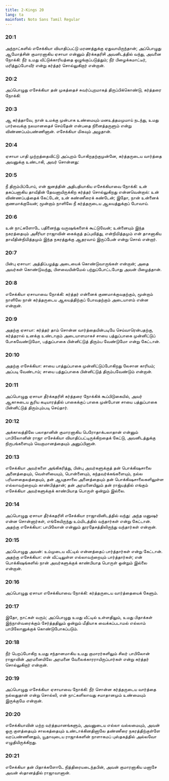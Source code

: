 ```yaml
---
title: 2-Kings 20
lang: ta
mainfont: Noto Sans Tamil Regular
---
```


###  20:1

அந்நாட்களில் எசேக்கியா வியாதிப்பட்டு மரணத்துக்கு ஏதுவாயிருந்தான்; அப்பொழுது ஆமோத்சின் குமாரனாகிய ஏசாயா என்னும் தீர்க்கதரிசி அவனிடத்தில் வந்து, அவனை நோக்கி: நீர் உமது வீட்டுக்காரியத்தை ஒழுங்குப்படுத்தும்; நீர் பிழைக்கமாட்டீர், மரித்துப்போவீர் என்று கர்த்தர் சொல்லுகிறார் என்றான்.

###  20:2

அப்பொழுது எசேக்கியா தன் முகத்தைச் சுவர்ப்புறமாகத் திருப்பிக்கொண்டு, கர்த்தரை நோக்கி:

###  20:3

ஆ கர்த்தாவே, நான் உமக்கு முன்பாக உண்மையும் மனஉத்தமமுமாய் நடந்து, உமது பார்வைக்கு நலமானதைச் செய்தேன் என்பதை நினைத்தருளும் என்று விண்ணப்பம்பண்ணினான். எசேக்கியா மிகவும் அழுதான்.

###  20:4

ஏசாயா பாதி முற்றத்தைவிட்டு அப்புறம் போகிறதற்குமுன்னே, கர்த்தருடைய வார்த்தை அவனுக்கு உண்டாகி, அவர் சொன்னது:

###  20:5

நீ திரும்பிப்போய், என் ஜனத்தின் அதிபதியாகிய எசேக்கியாவை நோக்கி: உன் தகப்பனாகிய தாவீதின் தேவனாயிருக்கிற கர்த்தர் சொல்லுகிறது என்னவென்றால்: உன் விண்ணப்பத்தைக் கேட்டேன், உன் கண்ணீரைக் கண்டேன்; இதோ, நான் உன்னைக் குணமாக்குவேன்; மூன்றாம் நாளிலே நீ கர்த்தருடைய ஆலயத்துக்குப் போவாய்.

###  20:6

உன் நாட்களோடே பதினைந்து வருஷங்களைக் கூட்டுவேன்; உன்னையும் இந்த நகரத்தையும் அசீரியா ராஜாவின் கைக்குத் தப்புவித்து, என்நிமித்தமும் என் தாசனாகிய தாவீதின்நிமித்தமும் இந்த நகரத்துக்கு ஆதரவாய் இருப்பேன் என்று சொல் என்றார்.

###  20:7

பின்பு ஏசாயா: அத்திப்பழத்து அடையைக் கொண்டுவாருங்கள் என்றான்; அதை அவர்கள் கொண்டுவந்து, பிளவையின்மேல் பற்றுப்போட்டபோது அவன் பிழைத்தான்.

###  20:8

எசேக்கியா ஏசாயாவை நோக்கி: கர்த்தர் என்னைக் குணமாக்குவதற்கும், மூன்றாம் நாளிலே நான் கர்த்தருடைய ஆலயத்திற்குப் போவதற்கும் அடையாளம் என்ன என்றான்.

###  20:9

அதற்கு ஏசாயா: கர்த்தர் தாம் சொன்ன வார்த்தையின்படியே செய்வாரென்பதற்கு, கர்த்தரால் உனக்கு உண்டாகும் அடையாளமாகச் சாயை பத்துப்பாகை முன்னிட்டுப் போகவேண்டுமோ, பத்துப்பாகை பின்னிட்டுத் திரும்ப வேண்டுமோ என்று கேட்டான்.

###  20:10

அதற்கு எசேக்கியா: சாயை பாத்துப்பாகை முன்னிட்டுப்போகிறது லேசான காரியம்; அப்படி வேண்டாம்; சாயை பத்துப்பாகை பின்னிட்டுத் திரும்பவேண்டும் என்றான்.

###  20:11

அப்பொழுது ஏசாயா தீர்க்கதரிசி கர்த்தரை நோக்கிக் கூப்பிடுகையில், அவர் ஆகாசுடைய சூரிய கடியாரத்தில் பாகைக்குப் பாகை முன்போன சாயை பத்துப்பாகை பின்னிட்டுத் திரும்பும்படி செய்தார்.

###  20:12

அக்காலத்திலே பலாதானின் குமாரனாகிய பெரோதாக்பலாதான் என்னும் பாபிலோனின் ராஜா எசேக்கியா வியாதிப்பட்டிருக்கிறதைக் கேட்டு, அவனிடத்துக்கு நிருபங்களையும் வெகுமானத்தையும் அனுப்பினான்.

###  20:13

எசேக்கியா அவர்களை அங்கிகரித்து, பின்பு அவர்களுக்குத் தன் பொக்கிஷசாலை அனைத்தையும், வெள்ளியையும், பொன்னையும், கந்தவர்க்கங்களையும், நல்ல பரிமளதைலத்தையும், தன் ஆயுதசாலை அனைத்தையும் தன் பொக்கிஷசாலைகளிலுள்ள எல்லாவற்றையும் காண்பித்தான்; தன் அரமனையிலும் தன் ராஜ்யத்தில் எங்கும் எசேக்கியா அவர்களுக்குக் காண்பியாத பொருள் ஒன்றும் இல்லை.

###  20:14

அப்பொழுது ஏசாயா தீர்க்கதரிசி எசேக்கியா ராஜாவினிடத்தில் வந்து: அந்த மனுஷர் என்ன சொன்னார்கள், எங்கேயிருந்து உம்மிடத்தில் வந்தார்கள் என்று கேட்டான். அதற்கு எசேக்கியா: பாபிலோன் என்னும் தூரதேசத்திலிருந்து வந்தார்கள் என்றான்.

###  20:15

அப்பொழுது அவன்: உம்முடைய வீட்டில் என்னத்தைப் பார்த்தார்கள் என்று கேட்டான். அதற்கு எசேக்கியா: என் வீட்டிலுள்ள எல்லாவற்றையும் பார்த்தார்கள்; என் பொக்கிஷங்களில் நான் அவர்களுக்குக் காண்பியாத பொருள் ஒன்றும் இல்லை என்றான்.

###  20:16

அப்பொழுது ஏசாயா எசேக்கியாவை நோக்கி: கர்த்தருடைய வார்த்தையைக் கேளும்.

###  20:17

இதோ, நாட்கள் வரும்; அப்பொழுது உமது வீட்டில் உள்ளதிலும், உமது பிதாக்கள் இந்நாள்வரைக்கும் சேர்த்ததிலும் ஒன்றும் மீதியாக வைக்கப்படாமல் எல்லாம் பாபிலோனுக்குக் கொண்டுபோகப்படும்.

###  20:18

நீர் பெறப்போகிற உமது சந்தானமாகிய உமது குமாரர்களிலும் சிலர் பாபிலோன் ராஜாவின் அரமனையிலே அரமனை வேலைக்காரராயிருப்பார்கள் என்று கர்த்தர் சொல்லுகிறார் என்றான்.

###  20:19

அப்பொழுது எசேக்கியா ஏசாயாவை நோக்கி: நீர் சொன்ன கர்த்தருடைய வார்த்தை நல்லதுதான் என்று சொல்லி, என் நாட்களிலாவது சமாதானமும் உண்மையும் இருக்குமே என்றான்.

###  20:20

எசேக்கியாவின் மற்ற வர்த்தமானங்களும், அவனுடைய எல்லா வல்லமையும், அவன் ஒரு குளத்தையும் சாலகத்தையும் உண்டாக்கினதினாலே தண்ணீரை நகரத்திற்குள்ளே வரப்பண்ணினதும், யூதாவுடைய ராஜாக்களின் நாளாகமப் புஸ்தகத்தில் அல்லவோ எழுதியிருக்கிறது.

###  20:21

எசேக்கியா தன் பிதாக்களோடே நித்திரையடைந்தபின், அவன் குமாரனாகிய மனாசே அவன் ஸ்தானத்தில் ராஜாவானான்.

